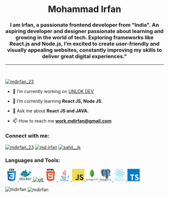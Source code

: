 <h1 align="center">Mohammad Irfan</h1>
<h3 align="center">I am Irfan, a passionate frontend developer from "India". An aspiring developer and designer passionate about learning and growing in the world of tech. Exploring frameworks like React.js and Node.js, I’m excited to create user-friendly and visually appealing websites, constantly improving my skills to deliver great digital experiences."</h3>
<hr>
<br>


<p align="left"> <a href="https://twitter.com/mdirfan_23" target="blank"><img src="https://img.shields.io/twitter/follow/mdirfan_23?logo=twitter&style=for-the-badge" alt="mdirfan_23" /></a> </p>

- 🔭 I’m currently working on [UNLOK DEV](https://unlokthmify.vercel.app/)

- 🌱 I’m currently learning **React JS, Node JS.**

- 💬 Ask me about **React JS and JAVA.**

- 📫 How to reach me **work.mdirfan@gmail.com**

<h3 align="left">Connect with me:</h3>
<p align="left">
<a href="https://twitter.com/mdirfan_23" target="blank"><img align="center" src="https://raw.githubusercontent.com/rahuldkjain/github-profile-readme-generator/master/src/images/icons/Social/twitter.svg" alt="mdirfan_23" height="30" width="40" /></a>
<a href="https://linkedin.com/in/md irfan" target="blank"><img align="center" src="https://raw.githubusercontent.com/rahuldkjain/github-profile-readme-generator/master/src/images/icons/Social/linked-in-alt.svg" alt="md irfan" height="30" width="40" /></a>
<a href="https://instagram.com/sahil__ik" target="blank"><img align="center" src="https://raw.githubusercontent.com/rahuldkjain/github-profile-readme-generator/master/src/images/icons/Social/instagram.svg" alt="sahil__ik" height="30" width="40" /></a>
  
  
</p>

<h3 align="left">Languages and Tools:</h3>
<p align="left"> <a href="https://www.w3schools.com/css/" target="_blank" rel="noreferrer"> <img src="https://raw.githubusercontent.com/devicons/devicon/master/icons/css3/css3-original-wordmark.svg" alt="css3" width="40" height="40"/> </a> <a href="https://www.docker.com/" target="_blank" rel="noreferrer"> <img src="https://raw.githubusercontent.com/devicons/devicon/master/icons/docker/docker-original-wordmark.svg" alt="docker" width="40" height="40"/> </a> <a href="https://git-scm.com/" target="_blank" rel="noreferrer"> <img src="https://www.vectorlogo.zone/logos/git-scm/git-scm-icon.svg" alt="git" width="40" height="40"/> </a> <a href="https://www.w3.org/html/" target="_blank" rel="noreferrer"> <img src="https://raw.githubusercontent.com/devicons/devicon/master/icons/html5/html5-original-wordmark.svg" alt="html5" width="40" height="40"/> </a> <a href="https://www.java.com" target="_blank" rel="noreferrer"> <img src="https://raw.githubusercontent.com/devicons/devicon/master/icons/java/java-original.svg" alt="java" width="40" height="40"/> </a> <a href="https://developer.mozilla.org/en-US/docs/Web/JavaScript" target="_blank" rel="noreferrer"> <img src="https://raw.githubusercontent.com/devicons/devicon/master/icons/javascript/javascript-original.svg" alt="javascript" width="40" height="40"/> </a> <a href="https://www.mongodb.com/" target="_blank" rel="noreferrer"> <img src="https://raw.githubusercontent.com/devicons/devicon/master/icons/mongodb/mongodb-original-wordmark.svg" alt="mongodb" width="40" height="40"/> </a> <a href="https://www.postgresql.org" target="_blank" rel="noreferrer"> <img src="https://raw.githubusercontent.com/devicons/devicon/master/icons/postgresql/postgresql-original-wordmark.svg" alt="postgresql" width="40" height="40"/> </a> <a href="https://reactjs.org/" target="_blank" rel="noreferrer"> <img src="https://raw.githubusercontent.com/devicons/devicon/master/icons/react/react-original-wordmark.svg" alt="react" width="40" height="40"/> </a> <a href="https://www.typescriptlang.org/" target="_blank" rel="noreferrer"> <img src="https://raw.githubusercontent.com/devicons/devicon/master/icons/typescript/typescript-original.svg" alt="typescript" width="40" height="40"/> </a> </p>

<p><img align="left" src="https://github-readme-stats.vercel.app/api/top-langs?username=mdirfan&show_icons=true&locale=en&layout=compact" alt="mdirfan" /></p>

<p>&nbsp;<img align="center" src="https://github-readme-stats.vercel.app/api?username=mdirfan&show_icons=true&locale=en" alt="mdirfan" /></p>
